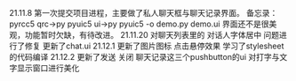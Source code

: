 21.11.8
第一次提交项目进程，主要做了私人聊天框与聊天记录界面。
备忘录：
pyrcc5 qrc->py
pyuic5 ui->py
pyuic5 -o demo.py demo.ui
界面还不是很美观，功能暂时欠缺，有待改进。
21.11.20
对聊天列表里的 对话人字体居中 问题进行了修复
更新了chat.ui
21.12.1
更新了图片图标 点击悬停效果
学习了stylesheet的代码编译
21.12.2
更新了发送 关闭 聊天记录这三个pushbutton的ui
对打字与文字显示窗口进行美化